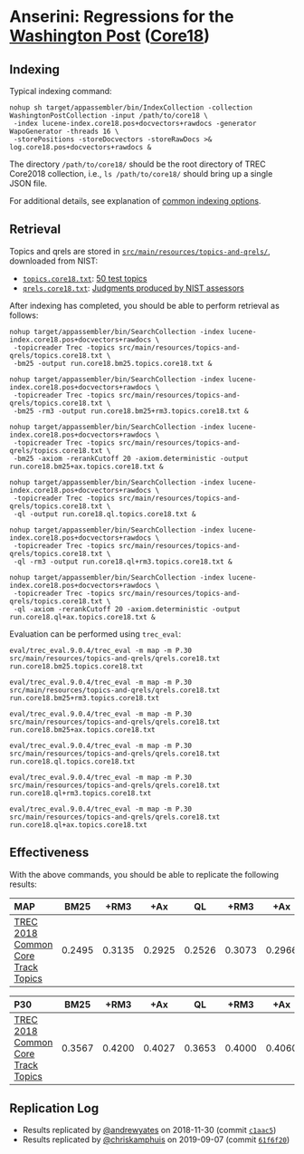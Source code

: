 # Anserini: Regressions for the [Washington Post](https://trec.nist.gov/data/wapost/) ([Core18](https://trec-core.github.io/2018/))

## Indexing

Typical indexing command:

```
nohup sh target/appassembler/bin/IndexCollection -collection WashingtonPostCollection -input /path/to/core18 \
 -index lucene-index.core18.pos+docvectors+rawdocs -generator WapoGenerator -threads 16 \
 -storePositions -storeDocvectors -storeRawDocs >& log.core18.pos+docvectors+rawdocs &
```

The directory `/path/to/core18/` should be the root directory of TREC Core2018 collection, i.e., `ls /path/to/core18/`
should bring up a single JSON file.

For additional details, see explanation of [common indexing options](common-indexing-options.md).

## Retrieval

Topics and qrels are stored in [`src/main/resources/topics-and-qrels/`](../src/main/resources/topics-and-qrels/), downloaded from NIST:

+ [`topics.core18.txt`](../src/main/resources/topics-and-qrels/topics.core18.txt): [50 test topics](https://trec.nist.gov/data/core/topics2018.txt)
+ [`qrels.core18.txt`](../src/main/resources/topics-and-qrels/qrels.core18.txt): [Judgments produced by NIST assessors](https://trec.nist.gov/data/core/qrels2018.txt)

After indexing has completed, you should be able to perform retrieval as follows:

```
nohup target/appassembler/bin/SearchCollection -index lucene-index.core18.pos+docvectors+rawdocs \
 -topicreader Trec -topics src/main/resources/topics-and-qrels/topics.core18.txt \
 -bm25 -output run.core18.bm25.topics.core18.txt &

nohup target/appassembler/bin/SearchCollection -index lucene-index.core18.pos+docvectors+rawdocs \
 -topicreader Trec -topics src/main/resources/topics-and-qrels/topics.core18.txt \
 -bm25 -rm3 -output run.core18.bm25+rm3.topics.core18.txt &

nohup target/appassembler/bin/SearchCollection -index lucene-index.core18.pos+docvectors+rawdocs \
 -topicreader Trec -topics src/main/resources/topics-and-qrels/topics.core18.txt \
 -bm25 -axiom -rerankCutoff 20 -axiom.deterministic -output run.core18.bm25+ax.topics.core18.txt &

nohup target/appassembler/bin/SearchCollection -index lucene-index.core18.pos+docvectors+rawdocs \
 -topicreader Trec -topics src/main/resources/topics-and-qrels/topics.core18.txt \
 -ql -output run.core18.ql.topics.core18.txt &

nohup target/appassembler/bin/SearchCollection -index lucene-index.core18.pos+docvectors+rawdocs \
 -topicreader Trec -topics src/main/resources/topics-and-qrels/topics.core18.txt \
 -ql -rm3 -output run.core18.ql+rm3.topics.core18.txt &

nohup target/appassembler/bin/SearchCollection -index lucene-index.core18.pos+docvectors+rawdocs \
 -topicreader Trec -topics src/main/resources/topics-and-qrels/topics.core18.txt \
 -ql -axiom -rerankCutoff 20 -axiom.deterministic -output run.core18.ql+ax.topics.core18.txt &

```

Evaluation can be performed using `trec_eval`:

```
eval/trec_eval.9.0.4/trec_eval -m map -m P.30 src/main/resources/topics-and-qrels/qrels.core18.txt run.core18.bm25.topics.core18.txt

eval/trec_eval.9.0.4/trec_eval -m map -m P.30 src/main/resources/topics-and-qrels/qrels.core18.txt run.core18.bm25+rm3.topics.core18.txt

eval/trec_eval.9.0.4/trec_eval -m map -m P.30 src/main/resources/topics-and-qrels/qrels.core18.txt run.core18.bm25+ax.topics.core18.txt

eval/trec_eval.9.0.4/trec_eval -m map -m P.30 src/main/resources/topics-and-qrels/qrels.core18.txt run.core18.ql.topics.core18.txt

eval/trec_eval.9.0.4/trec_eval -m map -m P.30 src/main/resources/topics-and-qrels/qrels.core18.txt run.core18.ql+rm3.topics.core18.txt

eval/trec_eval.9.0.4/trec_eval -m map -m P.30 src/main/resources/topics-and-qrels/qrels.core18.txt run.core18.ql+ax.topics.core18.txt

```

## Effectiveness

With the above commands, you should be able to replicate the following results:

MAP                                     | BM25      | +RM3      | +Ax       | QL        | +RM3      | +Ax       |
:---------------------------------------|-----------|-----------|-----------|-----------|-----------|-----------|
[TREC 2018 Common Core Track Topics](../src/main/resources/topics-and-qrels/topics.core18.txt)| 0.2495    | 0.3135    | 0.2925    | 0.2526    | 0.3073    | 0.2966    |


P30                                     | BM25      | +RM3      | +Ax       | QL        | +RM3      | +Ax       |
:---------------------------------------|-----------|-----------|-----------|-----------|-----------|-----------|
[TREC 2018 Common Core Track Topics](../src/main/resources/topics-and-qrels/topics.core18.txt)| 0.3567    | 0.4200    | 0.4027    | 0.3653    | 0.4000    | 0.4060    |



## Replication Log

* Results replicated by [@andrewyates](https://github.com/andrewyates) on 2018-11-30 (commit [`c1aac5`](https://github.com/castorini/Anserini/commit/c1aac5e353e2ab77db3e7106cb4c017a09ce0fe9))
* Results replicated by [@chriskamphuis](https://github.com/chriskamphuis) on 2019-09-07 (commit [`61f6f20`](https://github.com/castorini/anserini/commit/61f6f20ff6872484966ea1badcdcdcebf1eea852))